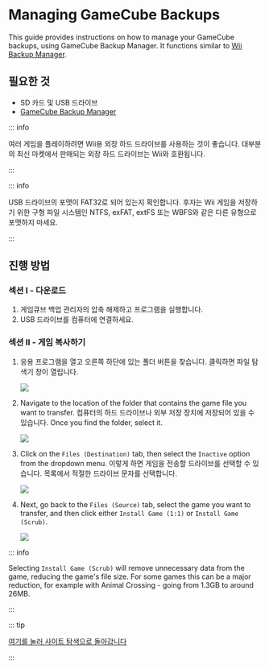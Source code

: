# Managing GameCube Backups

This guide provides instructions on how to manage your GameCube backups, using GameCube Backup Manager. It functions similar to [Wii Backup Manager](wii-backups#using-wii-backup-manager).

## 필요한 것

- SD 카드 및 USB 드라이브
- [GameCube Backup Manager](https://github.com/AxionDrak/GameCube-Backup-Manager/releases)

::: info

여러 게임을 플레이하려면 Wii용 외장 하드 드라이브를 사용하는 것이 좋습니다. 대부분의 최신 마켓에서 판매되는 외장 하드 드라이브는 Wii와 호환됩니다.

:::

::: info

USB 드라이브의 포맷이 FAT32로 되어 있는지 확인합니다. 후자는 Wii 게임을 저장하기 위한 구형 파일 시스템인 NTFS, exFAT, extFS 또는 WBFS와 같은 다른 유형으로 포맷하지 마세요.

:::

## 진행 방법

### 섹션 I - 다운로드

1. 게임큐브 백업 관리자의 압축 해제하고 프로그램을 실행합니다.
2. USB 드라이브를 컴퓨터에 연결하세요.

### 섹션 II - 게임 복사하기

1. 응용 프로그램을 열고 오른쪽 하단에 있는 폴더 버튼을 찾습니다. 클릭하면 파일 탐색기 창이 열립니다.

   ![](/images/desktop-apps/GCBM/folderbutton.png)

2. Navigate to the location of the folder that contains the game file you want to transfer. 컴퓨터의 하드 드라이브나 외부 저장 장치에 저장되어 있을 수 있습니다. Once you find the folder, select it.

   ![](/images/desktop-apps/GCBM/selectfolder.png)

3. Click on the `Files (Destination)` tab, then select the `Inactive` option from the dropdown menu. 이렇게 하면 게임을 전송할 드라이브를 선택할 수 있습니다. 목록에서 적절한 드라이브 문자를 선택합니다.

   ![](/images/desktop-apps/GCBM/selectdrive.png)

4. Next, go back to the `Files (Source)` tab, select the game you want to transfer, and then click either `Install Game (1:1)` or `Install Game (Scrub)`.

   ![](/images/desktop-apps/GCBM/installgame.png)

::: info

Selecting `Install Game (Scrub)` will remove unnecessary data from the game, reducing the game's file size. For some games this can be a major reduction, for example with Animal Crossing - going from 1.3GB to around 26MB.

:::

::: tip

[여기를 눌러 사이트 탐색으로 돌아갑니다](site-navigation)

:::
